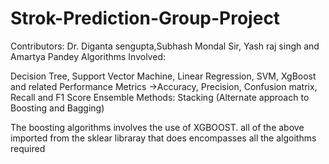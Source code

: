 # Strok-Prediction-Group-Project
Contributors: Dr. Diganta sengupta,Subhash Mondal Sir, Yash raj singh and Amartya Pandey
Algorithms Involved:

Decision Tree, Support Vector Machine, Linear Regression, SVM, XgBoost and related Performance Metrics ->Accuracy, Precision, Confusion matrix, Recall and F1 Score
Ensemble Methods: Stacking (Alternate approach to Boosting and Bagging)

The boosting algorithms involves the use of XGBOOST.
all of the above imported from the sklear libraray that does encompasses all the algoithms required 

